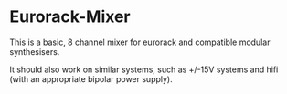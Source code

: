 # Eurorack-Mixer
This is a basic, 8 channel mixer for eurorack and compatible modular synthesisers.

It should also work on similar systems, such as +/-15V systems and hifi (with an appropriate bipolar power supply).
